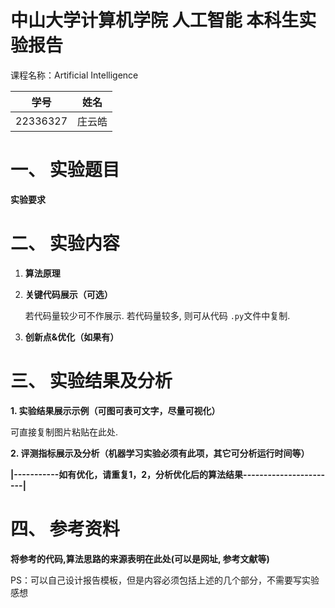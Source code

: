 # **中山大学计算机学院  人工智能 本科生实验报告**

课程名称：Artificial Intelligence

|   学号   | 姓名   |
| :------: | ------ |
| 22336327 | 庄云皓 |

# 一、 **实验题目**

   **实验要求**

# 二、 **实验内容**

1. **算法原理**
2. **关键代码展示（可选）**

   若代码量较少可不作展示. 若代码量较多, 则可从代码 `.py`文件中复制.
3. **创新点&优化（如果有）**

# 三、 **实验结果及分析**

**1. 实验结果展示示例（可图可表可文字，尽量可视化）**

可直接复制图片粘贴在此处.

**2. 评测指标展示及分析（机器学习实验必须有此项，其它可分析运行时间等）**

**|-----------如有优化，请重复1，2，分析优化后的算法结果-----------------------|**

# 四、 **参考资料**

**将参考的代码,算法思路的来源表明在此处(可以是网址, 参考文献等)**

PS：可以自己设计报告模板，但是内容必须包括上述的几个部分，不需要写实验感想
